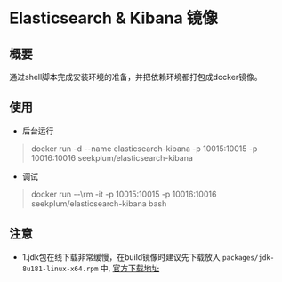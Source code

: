 # Elasticsearch & Kibana 镜像

## 概要
通过shell脚本完成安装环境的准备，并把依赖环境都打包成docker镜像。

## 使用
* 后台运行

> docker run -d \-\-name elasticsearch-kibana -p 10015:10015 -p 10016:10016 seekplum/elasticsearch-kibana

* 调试

> docker run \--\rm -it -p 10015:10015 -p 10016:10016 seekplum/elasticsearch-kibana bash

## 注意
* 1.jdk包在线下载非常缓慢，在build镜像时建议先下载放入 `packages/jdk-8u181-linux-x64.rpm` 中, [官方下载地址](https://download.oracle.com/otn/java/jdk/8u181-b13/96a7b8442fe848ef90c96a2fad6ed6d1/jdk-8u181-linux-x64.rpm)
